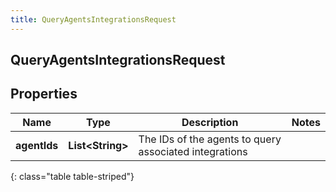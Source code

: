 ```yaml
---
title: QueryAgentsIntegrationsRequest
---
```

## QueryAgentsIntegrationsRequest


## Properties

| Name | Type | Description | Notes |
| ------------ | ------------- | ------------- | ------------- |
| **agentIds** | <!----><!---->**List&lt;String&gt;**<!----> | The IDs of the agents to query associated integrations |  |
{: class="table table-striped"}



